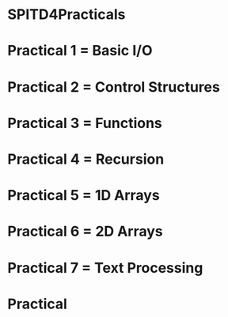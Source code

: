 # SPITD4Practicals

# Practical 1 = Basic I/O
# Practical 2 = Control Structures
# Practical 3 = Functions
# Practical 4 = Recursion
# Practical 5 = 1D Arrays
# Practical 6 = 2D Arrays
# Practical 7 = Text Processing
# Practical
